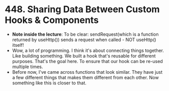 # 448. Sharing Data Between Custom Hooks & Components
- **Note inside the lecture**: To be clear: sendRequest(which is a function returned by useHttp()) sends a request when called - NOT useHttp() itself!
- Wow, a lot of programming. I think it's about connecting things together. Like building something. We built a hook that's reusable for different purposes. That's the goal here. To ensure that our hook can be re-used multiple times.
- Before now, I've came across functions that look similar. They have just a few different things that makes them different from each other. Now something like this is closer to that. 